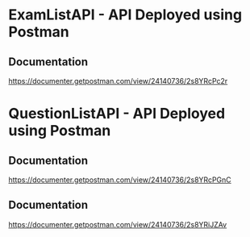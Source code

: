 # ExamListAPI - API Deployed using Postman 

## Documentation

https://documenter.getpostman.com/view/24140736/2s8YRcPc2r

# QuestionListAPI - API Deployed using Postman

## Documentation

https://documenter.getpostman.com/view/24140736/2s8YRcPGnC

## Documentation

https://documenter.getpostman.com/view/24140736/2s8YRiJZAv
